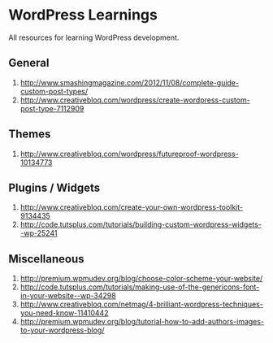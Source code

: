 WordPress Learnings
===================
All resources for learning WordPress development.

## General
1. http://www.smashingmagazine.com/2012/11/08/complete-guide-custom-post-types/
1. http://www.creativebloq.com/wordpress/create-wordpress-custom-post-type-7112909

## Themes
1. http://www.creativebloq.com/wordpress/futureproof-wordpress-10134773

## Plugins / Widgets
1. http://www.creativebloq.com/create-your-own-wordpress-toolkit-9134435
1. http://code.tutsplus.com/tutorials/building-custom-wordpress-widgets--wp-25241

## Miscellaneous
1. http://premium.wpmudev.org/blog/choose-color-scheme-your-website/
1. http://code.tutsplus.com/tutorials/making-use-of-the-genericons-font-in-your-website--wp-34298
1. http://www.creativebloq.com/netmag/4-brilliant-wordpress-techniques-you-need-know-11410442
1. http://premium.wpmudev.org/blog/tutorial-how-to-add-authors-images-to-your-wordpress-blog/



